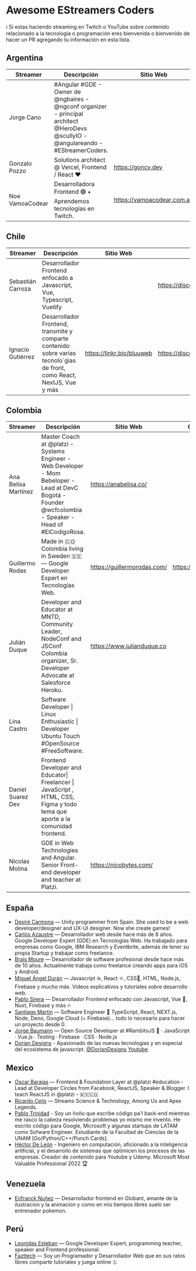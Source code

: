 # Awesome EStreamers Coders

ℹ️ Si estas haciendo streaming en Twitch o YouTube sobre contenido relacionado a la tecnología o programación eres bienvenida o bienvenido de hacer un PR agregando tu información en esta lista.

## Argentina

| Streamer        | Descripción                                                                                                                          | Sitio Web                   | Comunidad                             | Twitch                            | Twitter                         | Facebook | Youtube                                 |
|-----------------|--------------------------------------------------------------------------------------------------------------------------------------|-----------------------------|---------------------------------------|-----------------------------------|---------------------------------|----------|-----------------------------------------|
| Jorge Cano      | #Angular #GDE - Owner de @ngbaires - @ngconf organizer - principal architect @HeroDevs @scullyIO - @angulareando - #EStreamerCoders. |                             |                                       |                                   | https://twitter.com/jorgeucano  |          | https://www.youtube.com/JorgeCano       |
| Gonzalo Pozzo   | Solutions architect @ Vercel, Frontend / React ❤                                                                                     | https://goncy.dev           | https://discord.com/invite/rAmPWU6eHg | https://www.twitch.tv/goncypozzo  | https://twitter.com/goncy       |          | https://www.youtube.com/c/GonzaloPozzo/ |
| Noe VamoaCodear | Desarrolladora Frontend 🟣 • Aprendemos tecnologías en Twitch.                                                                        | https://vamoacodear.com.ar/ | https://discord.io/vamoacodear        | https://www.twitch.tv/vamoacodear | https://twitter.com/vamoacodear |          | https://www.youtube.com/c/vamoacodear   |
## Chile

| Streamer          | Descripción                                                                                                              | Sitio Web                 | Comunidad                             | Twitch                           | Twitter                     | Facebook                         | Youtube                         |
|-------------------|--------------------------------------------------------------------------------------------------------------------------|---------------------------|---------------------------------------|----------------------------------|-----------------------------|----------------------------------|---------------------------------|
| Sebastián Carroza | Desarrollador Frontend enfocado a Javascript, Vue, Typescript, Vuetify                                    |                           | https://discord.com/invite/HDCJk44WtG | https://www.twitch.tv/razor7w_w/ |                             |                                  |                                 |
| Ignacio Gutiérrez | Desarrollador Frontend, transmite y comparte contenido sobre varias tecnolo´gias de front, como React, NextJS, Vue y más | https://linkr.bio/bluuweb | https://discord.com/invite/SKKPdttHmT | https://www.twitch.tv/bluuweb/   | https://twitter.com/bluuweb | https://www.facebook.com/bluuweb | https://www.youtube.com/bluuweb |

## Colombia

| Streamer            | Descripción                                                                                                                                                | Sitio Web                   | Comunidad               | Twitch                                | Twitter                             | Facebook                            | Youtube                                                  |
|---------------------|------------------------------------------------------------------------------------------------------------------------------------------------------------|-----------------------------|-------------------------|---------------------------------------|-------------------------------------|-------------------------------------|----------------------------------------------------------|
| Ana Belisa Martínez | Master Coach at @platzi - Systems Engineer - Web Developer - Mom Bebeloper - Lead at DevC Bogotá - Founder @wcfcolombia - Speaker - Head of #ElCodigoRosa. | https://anabelisa.co/       |                         | https://www.twitch.tv/anabelisam      | https://twitter.com/anabelisam_     | https://www.facebook.com/anabelisam | https://www.youtube.com/anabelisam                       |
| Guillermo Rodas     | Made in 🇨🇴 Colombia living in Sweden 🇸🇪 — Google Developer Expert en Tecnologías Web.                                                                      | https://guillermorodas.com/ | https://glrz.me/discord | https://www.twitch.tv/guillermorodas  | https://twitter.com/glrodasz        |                                     | https://www.youtube.com/guillermorodas                   |
| Julián Duque        | Developer and Educator at MNTD, Community Leader, NodeConf and JSConf Colombia organizer, Sr. Developer Advocate at Salesforce Heroku.                     | https://www.julianduque.co  |                         | https://www.twitch.tv/julianduque     | https://twitter.com/julian_duque    |                                     | https://youtube.com/user/julianduquej                    |
| Lina Castro         | Software Developer \| Linux Enthusiastic \| Developer Ubuntu Touch #OpenSource #FreeSoftware.                                                              |                             |                         | https://www.twitch.tv/lirrums         | https://twitter.com/lirrums         |                                     |                                                          |
| Daniel Suarez Dev   | Frontend Developer and Educator\| Freelancer \| JavaScript , HTML, CSS, Figma y todo tema que aporte a la comunidad frontend.                              |                             |                         | https://www.twitch.tv/danielsuarezdev | https://twitter.com/DanielSuarezDev |                                     | https://www.youtube.com/channel/UC_zzfLSjrYNKrOIGK_js_AA |
| Nicolas Molina      | GDE in Web Technologies and Angular. Senior Front-end developer and teacher at Platzi.                                                                     | https://nicobytes.com/      |                         |                                       | https://twitter.com/nicobytes       |                                     | https://www.youtube.com/c/nicobytes                      |

## España

- [Desiré Carmona](https://www.youtube.com/channel/UCjKXiQauEZBw-oLPiw--vgg) — Unity programmer from Spain. She used to be a web developer/designer and UX-UI designer. Now she create games!
- [Carlos Azaustre](https://www.youtube.com/CarlosAzaustre) — Desarrollador web desde hace más de 8 años. Google Developer Expert (GDE) en Tecnologías Web. Ha trabajado para empresas como Google, IBM Research y Eventbrite, además de tener su propia Startup y trabajar como freelance.
- [Brais Moure](https://www.youtube.com/MouredevApps) — Desarrollador de software profesional desde hace más de 10 años. Actualmente trabaja como freelance creando apps para iOS y Android.
- [Miguel Ángel Durán](https://www.youtube.com/midudev) — Javascript ☕️, React ⚛️, CSS🎨, HTML, Node.js, Firebase y mucho más. Vídeos explicativos y tutoriales sobre desarrollo web.
- [Pablo Sirera](https://www.youtube.com/PabloSirera) — Desarrollador Frontend enfocado con Javascript, Vue 💚, Nuxt, Firebase y más 🔥
- [Santiago Martín](https://www.twitch.tv/santima10) — Software Engineer 🚀 TypeScript, React, NEXT.js, Node, Deno, Google Cloud (+ Firebase)... todo lo necesario para hacer un proyecto desde 0.
- [Jorge Baumann](https://www.twitch.tv/baumannzone) — Open Source Developer at #RambitoJS 🐶 · JavaScript · Vue.js · Testing · Firebase · CSS · Node.js
- [Dorian Designs](https://www.twitch.tv/doriandesings) -
  Apasionado de las nuevas tecnologías y en especial del ecosistema de javascript. [@DorianDesigns](https://twitter.com/DorianDesings) [Youtube](https://www.youtube.com/channel/UCzuwt7Pi_VB8cP5q5UE4u-A)

## Mexico

- [Oscar Barajas](https://twitch.tv/gndxdev) — Frontend & Foundation Layer at @platzi #education - Lead at Developer Circles from Facebook, ReactJS, Speaker & Blogger. I teach ReactJS in @platzi - 🇲🇽🇨🇴
- [Ricardo Celis](https://twitch.tv/celismx) — Streams Science & Technology, Among Us and Apex Legends.
- [Pablo Trinidad](https://twitch.tv/pablotrinidad) - Soy un ñoño que escribe código pa'l back-end mientras me rasco la cabeza resolviendo problemas yo mismo me invento. He escrito código para Google, Microsoft y algunas startups de LATAM como Sofware Engineer. Estudiante de la Facultad de Ciencias de la UNAM [Go/Python/C++/Punch Cards].
- [Héctor De León](https://www.twitch.tv/hdeleonnet) - Ingeniero en computación, aficionado a la inteligencia artificial, y el desarrollo de sistemas que optimicen los procesos de las empresas. Creador de contenido para Youtube y Udemy. Microsoft Most Valuable Professional 2022 🏆

## Venezuela

- [Erifranck Nuñez](https://www.twitch.tv/erifranck) — Desarrollador frontend en Globant, amante de la ilustracion y la animacion y como en mis tiempos libres suelo ser entrenador pokemon.

## Perú

- [Leonidas Esteban](https://www.youtube.com/LeonidasEsteban) — Google Developer Expert, programming teacher, speaker and Frontend professional.
- [Fazttech](https://www.twitch.tv/fazttech/) — Soy un Programador y Desarrollador Web que en sus ratos libres comparte tutoriales y juega online :).

